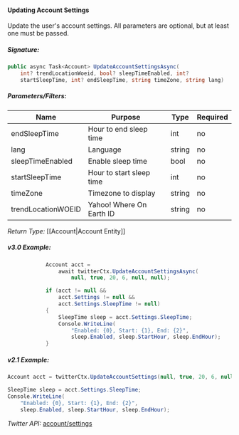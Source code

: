 #### Updating Account Settings

Update the user's account settings. All parameters are optional, but at least one must be passed.

##### Signature:

```c#
public async Task<Account> UpdateAccountSettingsAsync(
    int? trendLocationWoeid, bool? sleepTimeEnabled, int? 
    startSleepTime, int? endSleepTime, string timeZone, string lang)
```

##### Parameters/Filters:

| Name | Purpose | Type | Required |
|------|---------|------|----------|
| endSleepTime | Hour to end sleep time | int | no |
| lang | Language | string | no |
| sleepTimeEnabled | Enable sleep time | bool | no |
| startSleepTime | Hour to start sleep time | int | no |
| timeZone | Timezone to display | string | no |
| trendLocationWOEID | Yahoo! Where On Earth ID | string | no |

*Return Type:* [[Account|Account Entity]]

##### v3.0 Example:

```c#
            Account acct = 
                await twitterCtx.UpdateAccountSettingsAsync(
                    null, true, 20, 6, null, null);

            if (acct != null && 
                acct.Settings != null && 
                acct.Settings.SleepTime != null)
            {
                SleepTime sleep = acct.Settings.SleepTime;
                Console.WriteLine(
                    "Enabled: {0}, Start: {1}, End: {2}",
                    sleep.Enabled, sleep.StartHour, sleep.EndHour); 
            }
```

##### v2.1 Example:

```c#
Account acct = twitterCtx.UpdateAccountSettings(null, true, 20, 6, null, null);

SleepTime sleep = acct.Settings.SleepTime;
Console.WriteLine(
    "Enabled: {0}, Start: {1}, End: {2}",
    sleep.Enabled, sleep.StartHour, sleep.EndHour);
```

*Twitter API:* [account/settings](https://developer.twitter.com/en/docs/accounts-and-users/manage-account-settings/api-reference/post-account-settings)